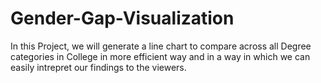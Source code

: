 # Gender-Gap-Visualization
In this Project, we will generate a line chart to compare across all Degree categories in College in more efficient way and in a way in which we can easily intrepret our findings to the viewers.
